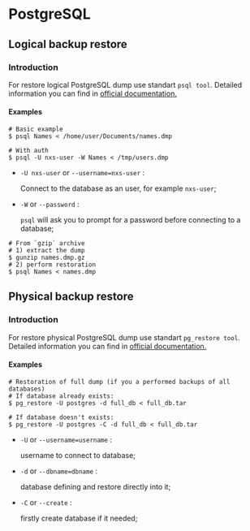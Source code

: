 # PostgreSQL

## Logical backup restore

### Introduction

For restore logical PostgreSQL dump use standart `psql tool`. Detailed information you can find in [official documentation.](https://www.postgresql.org/docs/current/app-psql.html)

#### Examples

```shell
# Basic example
$ psql Names < /home/user/Documents/names.dmp
```

```shell
# With auth
$ psql -U nxs-user -W Names < /tmp/users.dmp
```
* `-U nxs-user` or `--username=nxs-user` :

    Connect to the database as an user, for example `nxs-user`;

* `-W` or `--password` :

    `psql` will ask you to prompt for a password before connecting to a database;

```shell
# From `gzip` archive
# 1) extract the dump
$ gunzip names.dmp.gz
# 2) perform restoration
$ psql Names < names.dmp
```

## Physical backup restore

### Introduction

For restore physical PostgreSQL dump use standart `pg_restore tool`. Detailed information you can find in [official documentation.](https://www.postgresql.org/docs/current/app-pgrestore.html)

#### Examples

```shell
# Restoration of full dump (if you a performed backups of all databases)
# If database already exists:
$ pg_restore -U postgres -d full_db < full_db.tar

# If database doesn't exists:
$ pg_restore -U postgres -C -d full_db < full_db.tar
```

* `-U` or `--username=username` :

    username to connect to database;

* `-d` or `--dbname=dbname` :

    database defining and restore directly into it;

* `-C` or `--create` :

    firstly create database if it needed;

